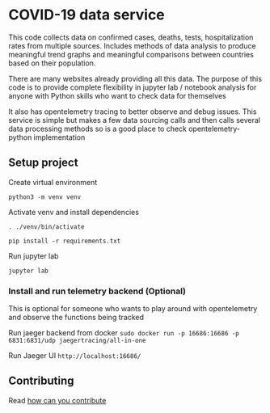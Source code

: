 # COVID-19 data service

This code collects data on confirmed cases, deaths, tests, hospitalization rates from multiple sources. Includes methods of data analysis to produce meaningful trend graphs and meaningful comparisons between countries based on their population.

There are many websites already providing all this data. The purpose of this code is to provide complete flexibility in jupyter lab / notebook analysis for anyone with Python skills who want to check data for themselves

It also has opentelemetry tracing to better observe and debug issues. This service is simple but makes a few data sourcing calls and then calls several data processing methods so is a good place to check opentelemetry-python implementation

## Setup project

Create virtual environment

`python3 -m venv venv`

Activate venv and install dependencies

`. ./venv/bin/activate`

`pip install -r requirements.txt`

Run jupyter lab

`jupyter lab`

### Install and run telemetry backend (Optional)

This is optional for someone who wants to play around with opentelemetry and observe the functions being tracked

Run jaeger backend from docker
`sudo docker run -p 16686:16686 -p 6831:6831/udp jaegertracing/all-in-one`

Run Jaeger UI
`http://localhost:16686/`

## Contributing

Read [how can you contribute](CONTRIBUTING.md)
